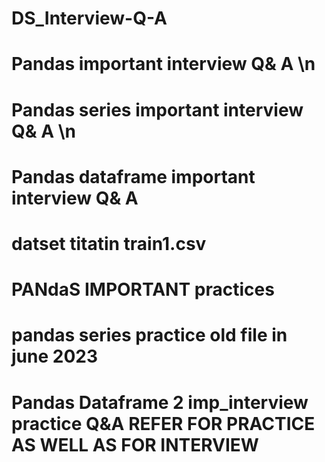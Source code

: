 # DS_Interview-Q-A
# Pandas important interview Q& A \n
# Pandas series  important interview Q& A \n
# Pandas dataframe  important interview Q& A 

# datset titatin train1.csv
# PANdaS IMPORTANT practices
# pandas series practice old file in  june 2023 

# Pandas Dataframe 2 imp_interview practice Q&A REFER FOR PRACTICE AS WELL AS FOR INTERVIEW 
